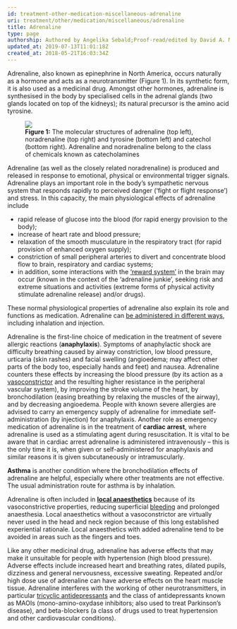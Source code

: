 ```yaml
---
id: treatment-other-medication-miscellaneous-adrenaline
uri: treatment/other/medication/miscellaneous/adrenaline
title: Adrenaline
type: page
authorship: Authored by Angelika Sebald;Proof-read/edited by David A. Mitchell
updated_at: 2019-07-13T11:01:18Z
created_at: 2018-05-21T16:03:34Z
---
```


<p>Adrenaline, also known as epinephrine in North America, occurs
    naturally as a hormone and acts as a neurotransmitter (Figure
    1). In its synthetic form, it is also used as a medicinal
    drug. Amongst other hormones, adrenaline is synthesised in
    the body by specialised cells in the adrenal glands (two
    glands located on top of the kidneys); its natural precursor
    is the amino acid tyrosine.</p>
<figure><img src="/treatment-other-medication-miscellaneous-adrenaline-figure1.png">
    <figcaption><strong>Figure 1:</strong> The molecular structures of adrenaline
        (top left), noradrenaline (top right) and tyrosine (bottom
        left) and catechol (bottom right). Adrenaline and noradrenaline
        belong to the class of chemicals known as catecholamines</figcaption>
</figure>
<p>Adrenaline (as well as the closely related noradrenaline) is
    produced and released in response to emotional, physical
    or environmental trigger signals. Adrenaline plays an important
    role in the body’s sympathetic nervous system that responds
    rapidly to perceived danger (‘fight or flight response’)
    and stress. In this capacity, the main physiological effects
    of adrenaline include  </p>
<ul>
    <li>rapid release of glucose into the blood (for rapid energy
        provision to the body);</li>
    <li>increase of heart rate and blood pressure;</li>
    <li>relaxation of the smooth musculature in the respiratory tract
        (for rapid provision of enhanced oxygen supply);</li>
    <li>constriction of small peripheral arteries to divert and concentrate
        blood flow to brain, respiratory and cardiac systems;</li>
    <li>in addition, some interactions with the <a href="/diagnosis/drugs/overview">‘reward system’</a>        in the brain may occur (known in the context of the ‘adrenaline
        junkie’, seeking risk and extreme situations and activities
        (extreme forms of physical activity stimulate adrenaline
        release) and/or drugs).</li>
</ul>
<p>These normal physiological properties of adrenaline also explain
    its role and functions as medication. Adrenaline can <a href="/treatment/other/medication/delivery">be administered in different ways</a>,
    including inhalation and injection.</p>
<p>Adrenaline is the first-line choice of medication in the treatment
    of severe allergic reactions (<strong>anaphylaxis</strong>).
    Symptoms of anaphylactic shock are difficulty breathing caused
    by airway constriction, low blood pressure, urticaria (skin
    rashes) and facial swelling (angioedema; may affect other
    parts of the body too, especially hands and feet) and nausea.
    Adrenaline counters these effects by increasing the blood
    pressure (by its action as a <a href="/treatment-other-medication-miscellaneous-vasoconstrictor-and-vasoldilator">vasoconstrictor</a>    and the resulting higher resistance in the peripheral vascular
    system), by improving the stroke volume of the heart, by
    bronchodilation (easing breathing by relaxing the muscles
    of the airway), and by decreasing angioedema. People with
    known severe allergies are advised to carry an emergency
    supply of adrenaline for immediate self-administration (by
    injection) for anaphylaxis. Another role as emergency medication
    of adrenaline is in the treatment of <strong>cardiac arrest</strong>,
    where adrenaline is used as a stimulating agent during resuscitation.
    It is vital to be aware that in cardiac arrest adrenaline
    is administered intravenously – this is the only time it
    is, when given or self-administered for anaphylaxis and similar
    reasons it is given subcutaneously or intramuscularly.</p>
<p><strong>Asthma</strong> is another condition where the bronchodilation
    effects of adrenaline are helpful, especially where other
    treatments are not effective. The usual administration route
    for asthma is by inhalation.</p>
<p>Adrenaline is often included in <a href="/treatment/surgery/anaesthesia"><strong>local anaesthetics</strong></a>    because of its vasoconstrictive properties, reducing superficial
    <a href="/treatment/other/bleeding/detailed">bleeding</a> and
    prolonged anaesthesia. Local anaesthetics without a vasoconstrictor
    are virtually never used in the head and neck region because
    of this long established experiential rationale. Local anaesthetics
    with added adrenaline tend to be avoided in areas such as
    the fingers and toes.</p>
<p>Like any other medicinal drug, adrenaline has adverse effects
    that may make it unsuitable for people with hypertension
    (high blood pressure). Adverse effects include increased
    heart and breathing rates, dilated pupils, dizziness and
    general nervousness, excessive sweating. Repeated and/or
    high dose use of adrenaline can have adverse effects on the
    heart muscle tissue. Adrenaline interferes with the working
    of other neurotransmitters, in particular <a href="/treatment/other/medication/miscellaneous/antidepressants">tricyclic antidepressants</a>    and the class of antidepressants known as MAOIs (mono-amino-oxydase
    inhibitors; also used to treat Parkinson’s disease), and
    beta-blockers (a class of drugs used to treat hypertension
    and other cardiovascular conditions).</p>
